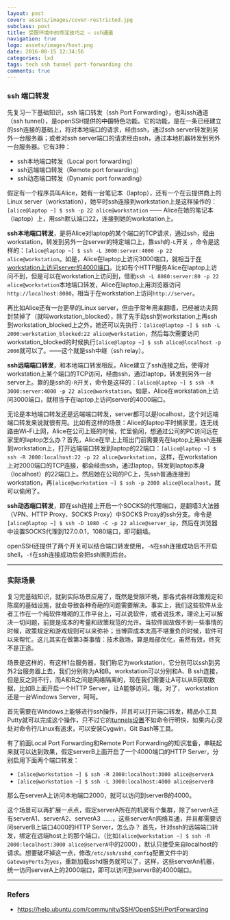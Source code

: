 ```yaml
---
layout: post
cover: assets/images/cover-restricted.jpg
subclass: post
title: 受限环境中的奇淫技巧之 — ssh通道 
navigation: true
logo: assets/images/host.png
date: 2016-08-15 12:34:56
categories: lxd
tags: tech ssh tunnel port-forwarding chs
comments: true
---
```


### ssh 端口转发
先复习一下基础知识，ssh 端口转发（ssh Port Forwarding），也叫ssh通道（ssh tunnel），是openSSH提供的~~中国~~特色功能。它的功能，是在一条已经建立的ssh连接的基础上，将对本地端口的请求，经由ssh，通过ssh server转发到另外一台服务器；或者对ssh server端口的请求经由ssh，通过本地机器转发到另外一台服务器。它有3种：

- ssh本地端口转发（Local port forwarding）
- ssh远端端口转发（Remote port forwarding）
- ssh动态端口转发（Dynamic port forwarding）

假定有一个程序员叫Alice，她有一台笔记本（laptop），还有一个在云提供商上的Linux server（workstation），她平时ssh连接到workstation上是这样操作的：`[alice@laptop ~] $ ssh -p 22 alice@workstation` —— Alice在她的笔记本（laptop）上，用ssh默认端口22，连接到她的workstation上。

**ssh本地端口转发**，是将Alice对laptop的某个端口的TCP请求，通过ssh，经由workstation，转发到另外一台server的特定端口上，靠ssh的`-L`开关 ，命令是这样的：`[alice@laptop ~] $ ssh -L 3000:server:4000 -p 22 alice@workstation`。如是，Alice在laptop上访问3000端口，就相当于<u>在workstation上访问server的4000端口</u>。比如有个HTTP服务Alice在laptop上访问不到，但是可以在workstation上访问到，借助`ssh -L 8080:server:80 -p 22 alice@workstation`本地端口转发，Alice在laptop上用浏览器访问`http://localhost:8080`，相当于在workstation上访问`http://server`。

再比如Alice还有一台更早的Linux server，但由于常年用来翻墙，已经被功夫网封禁掉了（就叫workstation_blocked），除了先手动ssh到workstation上再ssh到workstation_blocked上之外，她还可以先执行：`[alice@laptop ~] $ ssh -L 2000:workstation_blocked:22 alice@workstation`，然后每次需要访问workstation_blocked的时候执行`[alice@laptop ~] $ ssh alice@localhost -p 2000`就可以了。——这个就是ssh中继（ssh relay）。

**ssh远端端口转发**，和本地端口转发相反。Alice建立了ssh连接之后，使得对workstation上某个端口的TCP访问，经由ssh，通过laptop，转发到另外一台server上。靠的是ssh的`-R`开关，命令是这样的：`[alice@laptop ~] $ ssh -R 3000:server:4000 -p 22 alice@workstation`。如是，Alice在workstation上访问3000端口，就相当于在laptop上访问server的4000端口。

无论是本地端口转发还是远端端口转发，server都可以是localhost，这个对远端端口转发来说就很有用。比如有这样的场景：Alice的laptop平时搁家里，连无线路由Wi-Fi上网，Alice在公司上班的时候，忙里偷闲，想通过公司的PC访问远在家里的laptop怎么办？首先，Alice在早上上班出门前需要先在laptop上用ssh连接到workstation上，打开远端端口转发到laptop的22端口：`[alice@laptop ~] $ ssh -R 2000:localhost:22 -p 22 alice@workstation`，这样，在workstation上对2000端口的TCP连接，都会经由ssh，通过laptop，转发到laptop本身（localhost）的22端口上。然后她在公司的PC上，先ssh普通连接到workstation，再`[alice@workstation ~] $ ssh -p 2000 alice@localhost`，就可以偷闲了。

**ssh动态端口转发**，即在ssh连接上开启一个SOCKS的代理端口，是翻墙3大法器（VPN、HTTP Proxy、SOCKS Proxy）中SOCKS Proxy的ssh分支。命令是`[alice@laptop ~] $ ssh -D 1080 -C -p 22 alice@server_ip`，然后在浏览器中设置SOCKS代理到127.0.0.1，1080端口，即可翻墙。

openSSH还提供了两个开关可以结合端口转发使用，`-N`在ssh连接成功后不开启shell，`-f`在ssh连接成功后会把ssh搁到后台。

---

### 实际场景
复习完基础知识，就到实际场景应用了，既然是受限环境，那各式各样政策规定和陈腐的基础设施，就会导致各种奇葩的问题需要解决。事实上，我们这些软件从业者工作在一个纯软件堆砌的工作平台上，可以说软件，或者说技术，理论上可以解决一切问题，前提是成本的考量和政策规范的允许。当软件因故做不到一些事情的时候，政策规定和游戏规则可以来弥补；当博弈成本太高不堪重负的时候，软件可以来帮忙。这儿其实在做第3类事情：技术救场，算是局部优化，虽然有效，终究不是正途。

场景是这样的，有这样1台服务器，我们称它为workstation，它分别可以ssh到另外2台服务器上去，我们分别称为A和B。workstation可以分别和A、B ssh连接，但是反之则不行，而A和B之间是网络隔离的，现在我们需要让A可以从B获取数据，比如B上面开启一个HTTP Server，让A能够访问。哦，对了， workstation还是一台Windows Server，呵呵。

首先需要在Windows上能够进行ssh操作，并且可以打开端口转发，精品小工具Putty就可以完成这个操作，只不过它的[tunnels设置](https://howto.ccs.neu.edu/howto/windows/ssh-port-tunneling-with-putty/)不如命令行明快，如果内心深处对命令行/Linux有追求，可以安装Cygwin，Git Bash等工具。

有了前面Local Port Forwarding和Remote Port Forwarding的知识准备，串联起来就可以达到效果，假定serverB上面开启了一个4000端口的HTTP Server，分别启用下面两个端口转发：

- `[alice@workstation ~] $ ssh -R 2000:localhost:3000 alice@serverA`
- `[alice@workstation ~] $ ssh -L 3000:localhost:4000 alice@serverB`

那么在serverA上访问本地端口2000，就可以访问到serverB的4000。


这个场景可以再扩展一点点，假定serverA所在的机房有个集群，除了serverA还有serverA1、serverA2、serverA3 ……，这些serverAn网络互通，并且都需要访问serverB上端口4000的HTTP Server，怎么办？
首先，针对ssh的远端端口转发，绑定在远端host上的那个端口，（比如`[alice@workstation ~] $ ssh -R 2000:localhost:3000 alice@serverA`中的2000），默认只接受来自localhost的请求。想要破坏掉这一点，修改`/etc/ssh/sshd_config`配置文件中的`GatewayPorts`为`yes`，重新加载sshd服务就可以了，这样，这些serverAn机器，统一访问serverA上的2000端口，即可以访问到serverB的4000端口。

---

### Refers
- https://help.ubuntu.com/community/SSH/OpenSSH/PortForwarding







